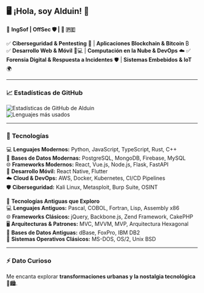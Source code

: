 ## 🖥️ ¡Hola, soy Alduin! 👋  

🚀 **IngSof | OffSec 🛡 | 📍 🇵🇪**  

✅ **Ciberseguridad & Pentesting** 🔐 | **Aplicaciones Blockchain & Bitcoin** ₿  
✅ **Desarrollo Web & Móvil** 📱💻 | **Computación en la Nube & DevOps** ☁️
✅ **Forensia Digital & Respuesta a Incidentes** 🛡️ | **Sistemas Embebidos & IoT** 🌍  

---  

### 📈 **Estadísticas de GitHub**  
![Estadísticas de GitHub de Alduin](https://github-readme-stats.vercel.app/api?username=alduindev&show_icons=true&theme=radical)  
![Lenguajes más usados](https://github-readme-stats.vercel.app/api/top-langs/?username=alduindev&layout=compact&theme=radical)  

---  

### 🔧 **Tecnologías**  
💻 **Lenguajes Modernos:** Python, JavaScript, TypeScript, Rust, C++  
💾 **Bases de Datos Modernas:** PostgreSQL, MongoDB, Firebase, MySQL  
🌐 **Frameworks Modernos:** React, Vue.js, Node.js, Flask, FastAPI  
📱 **Desarrollo Móvil:** React Native, Flutter  
☁️ **Cloud & DevOps:** AWS, Docker, Kubernetes, CI/CD Pipelines  
🛡️ **Ciberseguridad:** Kali Linux, Metasploit, Burp Suite, OSINT  

🔹 **Tecnologías Antiguas que Exploro**  
💻 **Lenguajes Antiguos:** Pascal, COBOL, Fortran, Lisp, Assembly x86  
🌐 **Frameworks Clásicos:** jQuery, Backbone.js, Zend Framework, CakePHP  
🖥️ **Arquitecturas & Patrones:** MVC, MVVM, MVP, Arquitectura Hexagonal  
📡 **Bases de Datos Antiguas:** dBase, FoxPro, IBM DB2  
💾 **Sistemas Operativos Clásicos:** MS-DOS, OS/2, Unix BSD  

---  

### ⚡ **Dato Curioso**  
Me encanta explorar **transformaciones urbanas y la nostalgia tecnológica** 📜🏙️. 

